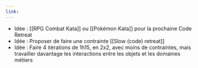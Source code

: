 ```yaml
---
link:
---
```

- Idée : [[RPG Combat Kata]] ou [[Pokémon Kata]] pour la prochaine Code Retreat
- Idée : Proposer de faire une contrainte [[Slow (code) retreat]]
- Idée : Faire 4 itérations de 1h15, en 2x2, avec moins de contraintes, mais travailler davantage les interactions entre les objets et les domaines métiers